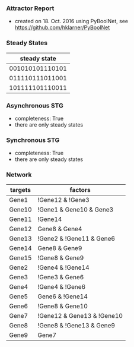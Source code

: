 

### Attractor Report
 * created on 18. Oct. 2016 using PyBoolNet, see https://github.com/hklarner/PyBoolNet

### Steady States
| steady state    |
| --------------- | 
| 001010101110101 |
| 011110111011001 |
| 101111101110011 |

### Asynchronous STG
 * completeness: True
 * there are only steady states

### Synchronous STG
 * completeness: True
 * there are only steady states

### Network
| targets | factors                                                                                                 |
| ------- | ------------------------------------------------------------------------------------------------------- |
| Gene1   | !Gene12 & !Gene3 | Gene8                                                                                |
| Gene10  | !Gene1 & Gene10 & Gene3 | !Gene10 & !Gene3 | Gene1 & !Gene3                                             |
| Gene11  | !Gene14 | Gene13 | Gene12                                                                               |
| Gene12  | Gene8 & Gene4 | Gene8 & Gene3 | Gene3 & !Gene4                                                          |
| Gene13  | !Gene2 & !Gene11 & Gene6 | Gene2 & !Gene11 & !Gene6 | !Gene2 & Gene11 & !Gene6 | Gene2 & Gene11 & Gene6 |
| Gene14  | Gene8 & Gene9 | !Gene9 & !Gene5 | Gene8 & !Gene5                                                        |
| Gene15  | !Gene8 & Gene9 | Gene8 & !Gene9 | Gene9 & !Gene2 | Gene8 & !Gene2                                       |
| Gene2   | !Gene4 & !Gene14 | !Gene12 & !Gene4                                                                     |
| Gene3   | !Gene3 & Gene6 | Gene5                                                                                  |
| Gene4   | !Gene4 & !Gene6 | !Gene3 & !Gene4 | Gene3 & !Gene6                                                      |
| Gene5   | Gene6 & !Gene14 | !Gene6 & Gene14 | Gene9                                                               |
| Gene6   | !Gene8 & Gene10 | Gene10 & Gene14                                                                       |
| Gene7   | !Gene12 & Gene13 & !Gene10 | Gene12 & !Gene13 & !Gene10 | !Gene12 & !Gene13 & Gene10                    |
| Gene8   | !Gene8 & !Gene13 & Gene9 | !Gene8 & Gene13 & !Gene9 | Gene8 & Gene13 & Gene9                            |
| Gene9   | Gene7 | Gene12 | Gene11                                                                                 |

